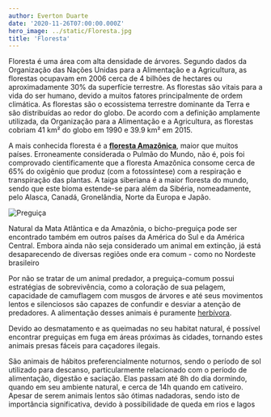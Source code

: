 ```yaml
---
author: Everton Duarte
date: '2020-11-26T07:00:00.000Z'
hero_image: ../static/Floresta.jpg
title: 'Floresta'
---
```


Floresta é uma área com alta densidade de árvores. Segundo dados da Organização das Nações Unidas para a Alimentação e a Agricultura, as florestas ocupavam em 2006 cerca de 4 bilhões de hectares ou aproximadamente 30% da superfície terrestre. As florestas são vitais para a vida do ser humano, devido a muitos fatores principalmente de ordem climática. As florestas são o ecossistema terrestre dominante da Terra e são distribuídas ao redor do globo. De acordo com a definição amplamente utilizada, da Organização para a Alimentação e a Agricultura, as florestas cobriam 41 km² do globo em 1990 e 39.9 km² em 2015.

A mais conhecida floresta é a **[floresta Amazônica](https://pt.wikipedia.org/wiki/Amaz%C3%B4nia 'Amazônica')**, maior que muitos países. Erroneamente considerada o Pulmão do Mundo, não é, pois foi comprovado cientificamente que a floresta Amazônica consome cerca de 65% do oxigênio que produz (com a fotossíntese) com a respiração e transpiração das plantas. A taiga siberiana é a maior floresta do mundo, sendo que este bioma estende-se para além da Sibéria, nomeadamente, pelo Alasca, Canadá, Gronelândia, Norte da Europa e Japão.

![Preguiça](../static/Preguiça.jpg)

Natural da Mata Atlântica e da Amazônia, o bicho-preguiça pode ser encontrado também em outros países da América do Sul e da América Central. Embora ainda não seja considerado um animal em extinção, já está desaparecendo de diversas regiões onde era comum - como no Nordeste brasileiro

Por não se tratar de um animal predador, a preguiça-comum possui estratégias de sobrevivência, como a coloração de sua pelagem, capacidade de camuflagem com musgos de árvores e até seus movimentos lentos e silenciosos são capazes de confundir e desviar a atenção de predadores.
A alimentação desses animais é puramente [herbívora](https://pt.wikipedia.org/wiki/Herb%C3%ADvoro 'herbívora').

Devido ao desmatamento e as queimadas no seu habitat natural, é possível encontrar preguiças em fuga em áreas próximas às cidades, tornando estes animais presas fáceis para caçadores ilegais.

São animais de hábitos preferencialmente noturnos, sendo o período de sol utilizado para descanso, particularmente relacionado com o período de alimentação, digestão e saciação. Elas passam até 8h do dia dormindo, quando em seu ambiente natural, e cerca de 14h quando em cativeiro. Apesar de serem animais lentos são ótimas nadadoras, sendo isto de importância significativa, devido à possibilidade de queda em rios e lagos
